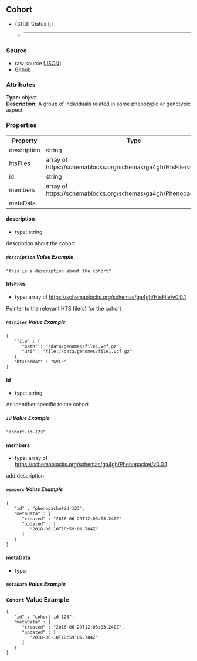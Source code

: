 
## Cohort

* {S}[B] Status  [[i]](https://schemablocks.org/about/sb-status-levels.html)
    - ____

<!--more-->

### Source

* raw source [[JSON](./Cohort.json)]
* [Github](https://github.com/ga4gh-schemablocks/sb-phenopackets/blob/master/working/Cohort.yaml)

### Attributes
  
__Type:__ object  
__Description:__ A group of individuals related in some phenotypic or genotypic aspect


### Properties

<table>
  <tr>
    <th>Property</th>
    <th>Type</th>
  </tr>
  <tr>
    <td>description</td>
    <td>string</td>
  </tr>
  <tr>
    <td>htsFiles</td>
    <td>array of https://schemablocks.org/schemas/ga4gh/HtsFile/v0.0.1</td>
  </tr>
  <tr>
    <td>id</td>
    <td>string</td>
  </tr>
  <tr>
    <td>members</td>
    <td>array of https://schemablocks.org/schemas/ga4gh/Phenopacket/v0.0.1</td>
  </tr>
  <tr>
    <td>metaData</td>
    <td></td>
  </tr>

</table>


#### description

* type: string

description about the cohort

##### `description` Value Example  

```
"this is a description about the cohort"
```

#### htsFiles

* type: array of https://schemablocks.org/schemas/ga4gh/HtsFile/v0.0.1

Pointer to the relevant HTS file(s) for the cohort


##### `htsFiles` Value Example  

```
{
   "file" : {
      "path" : "/data/genomes/file1.vcf.gz",
      "uri" : "file://data/genomes/file1.vcf.gz"
   },
   "htsFormat" : "GVCF"
}
```

#### id

* type: string

An identifier specific to the cohort

##### `id` Value Example  

```
"cohort-id-123"
```

#### members

* type: array of https://schemablocks.org/schemas/ga4gh/Phenopacket/v0.0.1

add description

##### `members` Value Example  

```
{
   "id" : "phenopacketid-123",
   "metaData" : {
      "created" : "2016-06-29T12:03:03.240Z",
      "updated" : [
         "2018-06-10T10:59:06.784Z"
      ]
   }
}
```

#### metaData

* type: 



##### `metaData` Value Example  



### `Cohort` Value Example  

```
{
   "id" : "cohort-id-123",
   "metaData" : {
      "created" : "2016-06-29T12:03:03.240Z",
      "updated" : [
         "2018-06-10T10:59:06.784Z"
      ]
   }
}
```

